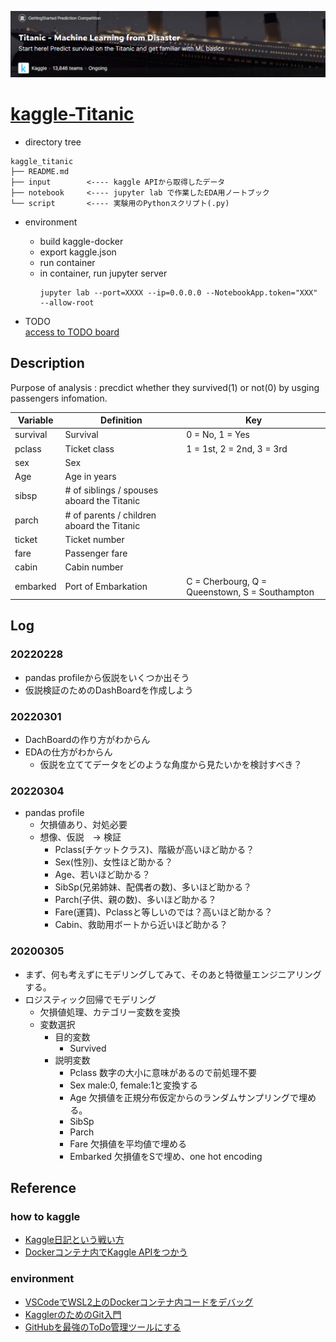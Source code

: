 ![comp](./titanic.png)
# [kaggle-Titanic](https://www.kaggle.com/c/titanic/overview)
- directory tree
```
kaggle_titanic
├── README.md
├── input        <---- kaggle APIから取得したデータ
├── notebook     <---- jupyter lab で作業したEDA用ノートブック
└── script       <---- 実験用のPythonスクリプト(.py)
```


- environment
    - build kaggle-docker
    - export kaggle.json
    - run container 
    - in container, run jupyter server
        ```
        jupyter lab --port=XXXX --ip=0.0.0.0 --NotebookApp.token="XXX" --allow-root
        ```

- TODO  
[access to TODO board](https://github.com/clearwaterkzk/kaggle_titanic/projects/1)


## Description
Purpose of analysis : precdict whether they survived(1) or not(0) by usging passengers infomation.

|Variable|Definition|Key|
|--------|----------|---|
|survival|Survival|0 = No, 1 = Yes|
|pclass|Ticket class|1 = 1st, 2 = 2nd, 3 = 3rd
|sex|Sex|
|Age|Age in years|
|sibsp|# of siblings / spouses aboard the Titanic|
|parch|# of parents / children aboard the Titanic|
|ticket|Ticket number|
|fare|Passenger fare|
|cabin|Cabin number|
|embarked|Port of Embarkation|C = Cherbourg, Q = Queenstown, S = Southampton


## Log
### 20220228
 - pandas profileから仮説をいくつか出そう
 - 仮説検証のためのDashBoardを作成しよう

### 20220301
 - DachBoardの作り方がわからん
 - EDAの仕方がわからん
     - 仮説を立ててデータをどのような角度から見たいかを検討すべき？

### 20220304
 - pandas profile
     - 欠損値あり、対処必要
     - 想像、仮説　-> 検証
         - Pclass(チケットクラス)、階級が高いほど助かる？
         - Sex(性別)、女性ほど助かる？
         - Age、若いほど助かる？
         - SibSp(兄弟姉妹、配偶者の数)、多いほど助かる？
         - Parch(子供、親の数)、多いほど助かる？
         - Fare(運賃)、Pclassと等しいのでは？高いほど助かる？
         - Cabin、救助用ボートから近いほど助かる？

### 20200305
 - まず、何も考えずにモデリングしてみて、そのあと特徴量エンジニアリングする。
 - ロジスティック回帰でモデリング
     - 欠損値処理、カテゴリー変数を変換
     - 変数選択
         - 目的変数
             - Survived
         - 説明変数
             - Pclass 数字の大小に意味があるので前処理不要
             - Sex male:0, female:1と変換する
             - Age 欠損値を正規分布仮定からのランダムサンプリングで埋める。
             - SibSp
             - Parch
             - Fare 欠損値を平均値で埋める
             - Embarked 欠損値をSで埋め、one hot encoding
           
     


## Reference
### how to kaggle
 - [Kaggle日記という戦い方](https://zenn.dev/fkubota/articles/3d8afb0e919b555ef068)
 - [Dockerコンテナ内でKaggle APIをつかう](https://qiita.com/komiya_____/items/88f08e1b7348d3a4cd5e)


### environment
 - [VSCodeでWSL2上のDockerコンテナ内コードをデバッグ](https://qiita.com/c60evaporator/items/fd019f5ac6eb4d612cd4)
 - [KagglerのためのGit入門](https://yutori-datascience.hatenablog.com/entry/2017/07/25/163702)
 - [GitHubを最強のToDo管理ツールにする](https://qiita.com/o_ob/items/fd45fba2a9af0ce963c3)
